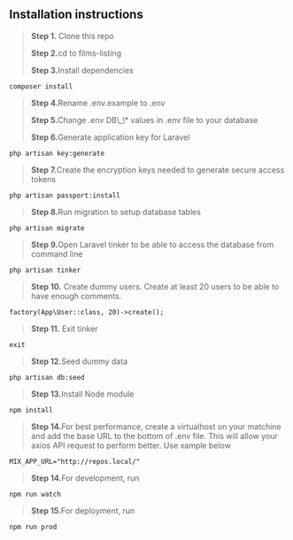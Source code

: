 ## Installation instructions

> <p><strong>Step 1.</strong> Clone this repo</p>
> <p><strong>Step 2.</strong>cd to films-listing</p>
> <p><strong>Step 3.</strong>Install dependencies</p>

```
composer install
```

> <p><strong>Step 4.</strong>Rename .env.example to .env</p>
> <p> <strong>Step 5.</strong>Change .env DB\_\* values in .env file to your database</p>
> <p><strong>Step 6.</strong>Generate application key for Laravel</p>

```
php artisan key:generate
```

> <p><strong>Step 7.</strong>Create the encryption keys needed to generate secure access tokens</p>

```
php artisan passport:install
```

> <p><strong>Step 8.</strong>Run migration to setup database tables</p>

```
php artisan migrate
```

> <p><strong>Step 9.</strong>Open Laravel tinker to be able to access the database from command line</p>

```
php artisan tinker
```

> <p><strong>Step 10.</strong> Create dummy users. Create at least 20 users to be able to have enough comments.</p>

```
factory(App\User::class, 20)->create();
```

> <p><strong>Step 11.</strong> Exit tinker</p>

```
exit
```

> <p><strong>Step 12.</strong>Seed dummy data</p>

```
php artisan db:seed
```

> <p><strong>Step 13.</strong>Install Node module</p>

```
npm install
```

> <p><strong>Step 14.</strong>For best performance, create a virtualhost on your matchine and add the base URL to the bottom of .env file. This will allow your axios API request to perform better. Use xample below </p>

```
MIX_APP_URL="http://repos.local/"
```

> <p><strong>Step 14.</strong>For development, run</p>

```
npm run watch
```

> <p><strong>Step 15.</strong>For deployment, run</p>

```
npm run prod
```
